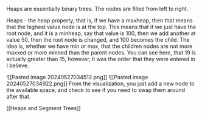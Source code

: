 Heaps are essentially binary trees. 
The nodes are filled from left to right.

Heaps - the heap property, that is, if we have a maxheap, then that means that the highest value node is at the top. This means that if we just have the root node, and it is a minheap, say that value is 100, then we add another at value 50, then the root node is changed, and 100 becomes the child. The idea is, whether we have min or max, that the children nodes are not more maxxed or more minned than the parent nodes. 
You can see here, that 19 is actually greater than 15, however, it was the order that they were entered in I believe. 


![[Pasted image 20240527034512.png]]
![[Pasted image 20240527034922.png]]
From the visualization, you just add a new node to the available space, and check to see if you need to swap them around after that. 

[[Heaps and Segment Trees]]
